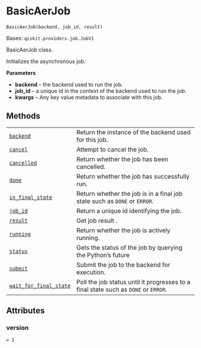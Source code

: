 # BasicAerJob



`BasicAerJob(backend, job_id, result)`

Bases: `qiskit.providers.job.JobV1`

BasicAerJob class.

Initializes the asynchronous job.

**Parameters**

*   **backend** – the backend used to run the job.
*   **job\_id** – a unique id in the context of the backend used to run the job.
*   **kwargs** – Any key value metadata to associate with this job.

## Methods

|                                                                                                                                                                                                              |                                                                                     |
| ------------------------------------------------------------------------------------------------------------------------------------------------------------------------------------------------------------ | ----------------------------------------------------------------------------------- |
| [`backend`](qiskit.providers.basicaer.BasicAerJob.backend#qiskit.providers.basicaer.BasicAerJob.backend "qiskit.providers.basicaer.BasicAerJob.backend")                                                     | Return the instance of the backend used for this job.                               |
| [`cancel`](qiskit.providers.basicaer.BasicAerJob.cancel#qiskit.providers.basicaer.BasicAerJob.cancel "qiskit.providers.basicaer.BasicAerJob.cancel")                                                         | Attempt to cancel the job.                                                          |
| [`cancelled`](qiskit.providers.basicaer.BasicAerJob.cancelled#qiskit.providers.basicaer.BasicAerJob.cancelled "qiskit.providers.basicaer.BasicAerJob.cancelled")                                             | Return whether the job has been cancelled.                                          |
| [`done`](qiskit.providers.basicaer.BasicAerJob.done#qiskit.providers.basicaer.BasicAerJob.done "qiskit.providers.basicaer.BasicAerJob.done")                                                                 | Return whether the job has successfully run.                                        |
| [`in_final_state`](qiskit.providers.basicaer.BasicAerJob.in_final_state#qiskit.providers.basicaer.BasicAerJob.in_final_state "qiskit.providers.basicaer.BasicAerJob.in_final_state")                         | Return whether the job is in a final job state such as `DONE` or `ERROR`.           |
| [`job_id`](qiskit.providers.basicaer.BasicAerJob.job_id#qiskit.providers.basicaer.BasicAerJob.job_id "qiskit.providers.basicaer.BasicAerJob.job_id")                                                         | Return a unique id identifying the job.                                             |
| [`result`](qiskit.providers.basicaer.BasicAerJob.result#qiskit.providers.basicaer.BasicAerJob.result "qiskit.providers.basicaer.BasicAerJob.result")                                                         | Get job result .                                                                    |
| [`running`](qiskit.providers.basicaer.BasicAerJob.running#qiskit.providers.basicaer.BasicAerJob.running "qiskit.providers.basicaer.BasicAerJob.running")                                                     | Return whether the job is actively running.                                         |
| [`status`](qiskit.providers.basicaer.BasicAerJob.status#qiskit.providers.basicaer.BasicAerJob.status "qiskit.providers.basicaer.BasicAerJob.status")                                                         | Gets the status of the job by querying the Python’s future                          |
| [`submit`](qiskit.providers.basicaer.BasicAerJob.submit#qiskit.providers.basicaer.BasicAerJob.submit "qiskit.providers.basicaer.BasicAerJob.submit")                                                         | Submit the job to the backend for execution.                                        |
| [`wait_for_final_state`](qiskit.providers.basicaer.BasicAerJob.wait_for_final_state#qiskit.providers.basicaer.BasicAerJob.wait_for_final_state "qiskit.providers.basicaer.BasicAerJob.wait_for_final_state") | Poll the job status until it progresses to a final state such as `DONE` or `ERROR`. |

## Attributes



### version

`= 1`

